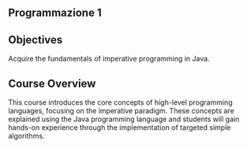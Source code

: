 ## Programmazione 1

## Objectives
Acquire the fundamentals of imperative programming in Java.

## Course Overview
This course introduces the core concepts of high-level programming languages, focusing on the imperative paradigm. These concepts are explained using the Java programming language and students will gain hands-on experience through the implementation of targeted simple algorithms.
